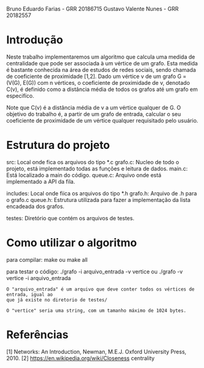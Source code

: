 Bruno Eduardo Farias - GRR 20186715
Gustavo Valente Nunes - GRR 20182557


# Introdução
Neste trabalho implementaremos um algoritmo que calcula uma medida de centralidade que
pode ser associada à um vértice de um grafo. Esta medida é bastante conhecida na área de estudos
de redes sociais, sendo chamada de coeficiente de proximidade [1,2].
Dado um vértice v de um grafo G = (V(G), E(G)) com n vértices, o coeficiente de proximidade
de v, denotado C(v), é definido como a distância média de todos os grafos até um grafo em especifíco.

Note que C(v) é a distância média de v a um vértice qualquer de G. O objetivo do trabalho é, a
partir de um grafo de entrada, calcular o seu coeficiente de proximidade de um vértice qualquer
requisitado pelo usuário.


# Estrutura do projeto
  src: Local onde fica os arquivos do tipo *.c
    grafo.c: Nucleo de todo o projeto, está implementado todas as funções e leitura de dados.
    main.c: Está localizado a main do código.
    queue.c: Arquivo onde está implementado a API da fila.
     
  includes: Local onde fiica os arquivos do tipo *.h
    grafo.h: Arquivo de .h para o grafo.c
    queue.h: Estrutura utilizada para fazer a implementação da lista encadeada dos grafos.

  testes: Diretório que contém os arquivos de testes.

# Como utilizar o algoritmo
  para compilar:
    make ou make all

  para testar o código:
    ./grafo -i arquivo_entrada -v vertice
                    ou
    ./grafo -v vertice -i arquivo_entrada

    O "arquivo_entrada" é um arquivo que deve conter todos os vértices de entrada, igual ao 
    que já existe no diretorio de testes/

    O "vertice" seria uma string, com um tamanho máximo de 1024 bytes.

# Referências
[1] Networks: An Introduction, Newman, M.E.J. Oxford University Press, 2010.
[2] https://en.wikipedia.org/wiki/Closeness centrality
